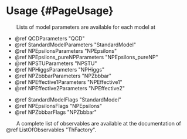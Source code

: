 Usage   {#PageUsage}
=============================================





<div style="text-indent: 2em;">
Lists of model parameters are available for each model at
</div>
<ul>
  <li>@ref QCDParameters "QCD"</li>
  <li>@ref StandardModelParameters "StandardModel"</li>
  <li>@ref NPEpsilonsParameters "NPEpsilons"</li>
  <li>@ref NPEpsilons_pureNPParameters "NPEpsilons_pureNP"</li>
  <li>@ref NPSTUParameters "NPSTU"</li>
  <li>@ref NPHiggsParameters "NPHiggs"</li>
  <li>@ref NPZbbbarParameters "NPZbbbar"</li>
  <li>@ref NPEffective1Parameters "NPEffective1"</li>
  <li>@ref NPEffective2Parameters "NPEffective2"</li>
</ul>
 


</div>
<ul>
  <li>@ref StandardModelFlags "StandardModel"</li>
  <li>@ref NPEpsilonsFlags "NPEpsilons"</li>
  <li>@ref NPZbbbarFlags "NPZbbbar"</li>
</ul>



<div style="text-indent: 2em;">
A complete list of observables are available at 
the documentation of @ref ListOfObservables "ThFactory". 
</div>

